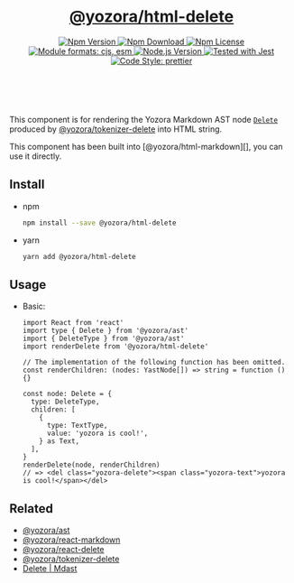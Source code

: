 <header>
  <h1 align="center">
    <a href="https://github.com/guanghechen/yozora-html/tree/main/packages/delete#readme">@yozora/html-delete</a>
  </h1>
  <div align="center">
    <a href="https://www.npmjs.com/package/@yozora/html-delete">
      <img
        alt="Npm Version"
        src="https://img.shields.io/npm/v/@yozora/html-delete.svg"
      />
    </a>
    <a href="https://www.npmjs.com/package/@yozora/html-delete">
      <img
        alt="Npm Download"
        src="https://img.shields.io/npm/dm/@yozora/html-delete.svg"
      />
    </a>
    <a href="https://www.npmjs.com/package/@yozora/html-delete">
      <img
        alt="Npm License"
        src="https://img.shields.io/npm/l/@yozora/html-delete.svg"
      />
    </a>
    <a href="#install">
      <img
        alt="Module formats: cjs, esm"
        src="https://img.shields.io/badge/module_formats-cjs%2C%20esm-green.svg"
      />
    </a>
    <a href="https://github.com/nodejs/node">
      <img
        alt="Node.js Version"
        src="https://img.shields.io/node/v/@yozora/html-delete"
      />
    </a>
    <a href="https://github.com/facebook/jest">
      <img
        alt="Tested with Jest"
        src="https://img.shields.io/badge/tested_with-jest-9c465e.svg"
      />
    </a>
    <a href="https://github.com/prettier/prettier">
      <img
        alt="Code Style: prettier"
        src="https://img.shields.io/badge/code_style-prettier-ff69b4.svg?style=flat-square"
      />
    </a>
  </div>
</header>
<br/>

This component is for rendering the Yozora Markdown AST node [`Delete`][@yozora/ast] 
produced by [@yozora/tokenizer-delete][] into HTML string.

This component has been built into [@yozora/html-markdown][], you can use it directly.

## Install

* npm

  ```bash
  npm install --save @yozora/html-delete
  ```

* yarn

  ```bash
  yarn add @yozora/html-delete
  ```


## Usage

* Basic:

  ```tsx
  import React from 'react'
  import type { Delete } from '@yozora/ast'
  import { DeleteType } from '@yozora/ast'
  import renderDelete from '@yozora/html-delete'

  // The implementation of the following function has been omitted.
  const renderChildren: (nodes: YastNode[]) => string = function () {}

  const node: Delete = {
    type: DeleteType,
    children: [
      {
        type: TextType,
        value: 'yozora is cool!',
      } as Text,
    ],
  }
  renderDelete(node, renderChildren)
  // => <del class="yozora-delete"><span class="yozora-text">yozora is cool!</span></del>
  ```

## Related

* [@yozora/ast][]
* [@yozora/react-markdown][]
* [@yozora/react-delete][]
* [@yozora/tokenizer-delete][]
* [Delete | Mdast][mdast]


[@yozora/ast]: https://www.npmjs.com/package/@yozora/ast#delete
[@yozora/react-markdown]: https://www.npmjs.com/package/@yozora/react-markdown
[@yozora/tokenizer-delete]: https://www.npmjs.com/package/@yozora/tokenizer-delete
[@yozora/react-delete]: https://www.npmjs.com/package/@yozora/react-delete
[mdast]: https://github.com/syntax-tree/mdast#delete
